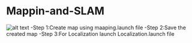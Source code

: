 # Mappin-and-SLAM

![alt text](src/sc2.png)
-Step 1:Create map using maaping.launch file
-Step 2:Save the created map
-Step 3:For Localization launch Localization.launch file
